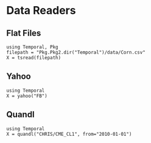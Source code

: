 ```@index
```

# Data Readers

## Flat Files

```@repl
using Temporal, Pkg
filepath = "Pkg.Pkg2.dir("Temporal")/data/Corn.csv"
X = tsread(filepath)
```

## Yahoo

```@repl
using Temporal
X = yahoo("FB")
```

## Quandl

```@repl
using Temporal
X = quandl("CHRIS/CME_CL1", from="2010-01-01")
```
